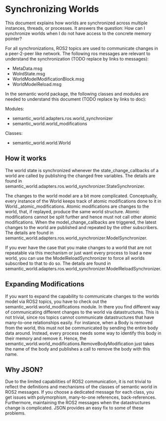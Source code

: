 # Synchronizing Worlds

This document explains how worlds are synchronized across multiple instances, threads, or processes. 
It answers the question: 
    How can I synchronize worlds when I do not have access to the concrete memory pointer?

For all synchronizations, ROS2 topics are used to communicate changes in a peer-2-peer like network.
The following ros messages are relevant to understand the synchronization (TODO replace by links to messages):

- MetaData.msg 
- WolrdState.msg
- WorldModelModificationBlock.msg
- WorldModelReload.msg

In the semantic world package, the following classes and modules are needed to understand this document (TODO replace by links to doc):

Modules:
- semantic_world.adapters.ros.world_synchronizer
- semantic_world.world_modifications

Classes:
- semantic_world.world.World

## How it works

The world state is synchronized whenever the state_change_callbacks of a world are called 
by publishing the changed free variables. The details are found in 
semantic_world.adapters.ros.world_synchronizer.StateSynchronizer.

The changes to the world model are a bit more complicated.
Conceptually, every instance of the World keeps track of atomic modifications done to it in World._atomic_modifications.
Atomic modifications are changes to the world, that, if replayed, produce the same world structure.
Atomic modifications cannot be split further and hence must not call other atomic modifications.
When the model_change_callbacks are triggered, the latest changes to the world are published and repeated by the other
subscribers. The details are found in semantic_world.adapters.ros.world_synchronizer.ModelSynchronizer.

If you ever have the case that you make changes to a world that are not repeatable via this mechanism or just want every
process to load a new world, you can use the ModelReloadSynchronizer to force all worlds subscribed to that to do so.
The details are found in semantic_world.adapters.ros.world_synchronizer.ModelReloadSynchronizer.

## Expanding Modifications
If you want to expand the capability to communicate changes to the worlds model via ROS2 topics, you have to check out the
semantic_world.world_modifications module. In there you find different way of communicating different changes to the 
world via datastructures. This is not trivial, since ros topics cannot communicate datastructures that have many-to-one
relationships easily. For instance, when a Body is removed from the world, this must not be communicated by sending
the entire body data around. Instead, every process needs some way to identify this body in their memory and remove it.
Hence, the semantic_world.world_modifications.RemoveBodyModification just takes the name of the body and publishes a 
call to remove the body with this name.

## Why JSON?
Due to the limited capabilities of ROS2 communication, it is not trivial to reflect the definitions and mechanisms of 
the classes of semantic world in ROS2 messages. If you choose a dedicated message for each class, you get issues with
polymorphism, many-to-one references, back-references. Furthermore, maintaining the ROS2 messages when the 
datastructures change is complicated. JSON provides an easy fix to some of these problems. 